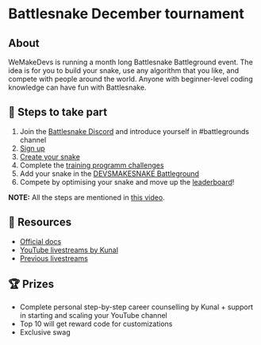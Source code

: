 # Battlesnake December tournament

## About
WeMakeDevs is running a month long Battlesnake Battleground event. The idea is for you to build your snake, use any algorithm that you like, and compete with people around the world. Anyone with beginner-level coding knowledge can have fun with Battlesnake.

## 🚨 Steps to take part
1. Join the [Battlesnake Discord](https://discord.com/invite/hD8fvUGcqC) and introduce yourself in #battlegrounds channel
2. [Sign up](https://play.battlesnake.com)
3. [Create your snake](https://play.battlesnake.com/account/snakes/interstitial/)
4. Complete the [training programm challenges](https://play.battlesnake.com/challenges/)
5. Add your snake in the [DEVSMAKESNAKE Battleground](https://play.battlesnake.com/battlegrounds/)
6. Compete by optimising your snake and move up the [leaderboard](https://play.battlesnake.com/ladder/bg-december-2022-devsmakesnakes/)!

**NOTE:** All the steps are mentioned in [this video](https://youtu.be/LDsUpjLV5Uk).

## 📄 Resources
- [Official docs](https://docs.battlesnake.com)
- [YouTube livestreams by Kunal](https://www.youtube.com/KunalKushwaha)
- [Previous livestreams](https://www.twitch.tv/BattlesnakeOfficial/videos)

## 🏆 Prizes
- Complete personal step-by-step career counselling by Kunal + support in starting and scaling your YouTube channel
- Top 10 will get reward code for customizations
- Exclusive swag
